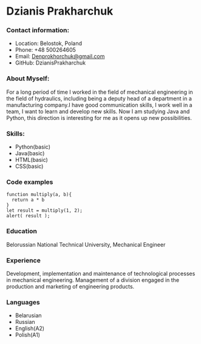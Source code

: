 # Dzianis Prakharchuk

### Contact information:
- Location: Belostok, Poland
- Phone: +48 500264605
- Email: Denprokhorchuk@gmail.com
- GitHub: DzianisPrakharchuk
### About Myself:
For a long period of time I worked in the field of mechanical engineering in the field of hydraulics, including being a deputy head of a department in a manufacturing company.I have good communication skills, I work well in a team, I want to learn and develop new skills. Now I am studying Java and Python, this direction is interesting for me as it opens up new possibilities.
### Skills:
- Python(basic)
- Java(basic)
- HTML(basic)
- CSS(basic)
### Code examples
```
function multiply(a, b){
  return a * b
}
let result = multiply(1, 2);
alert( result );
```
###  Education
Belorussian National Technical University,  Mechanical Engineer
###  Experience
Development, implementation and maintenance of technological processes in mechanical engineering. Management of a division engaged in the production and marketing of engineering products.
###  Languages
- Belarusian
- Russian
- English(A2)
- Polish(A1)
